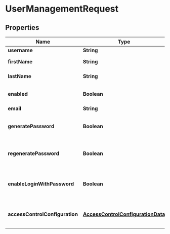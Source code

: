 
# UserManagementRequest

## Properties
Name | Type | Description | Notes
------------ | ------------- | ------------- | -------------
**username** | **String** | User name | 
**firstName** | **String** | User first name | 
**lastName** | **String** | User last name | 
**enabled** | **Boolean** | Indicates if the user is enabled | 
**email** | **String** | User email | 
**generatePassword** | **Boolean** | True to generate a random password |  [optional]
**regeneratePassword** | **Boolean** | True to regenerate the user password |  [optional]
**enableLoginWithPassword** | **Boolean** | Indicates if the user has enable login with password |  [optional]
**accessControlConfiguration** | [**AccessControlConfigurationData**](AccessControlConfigurationData.md) | User access control configuration details |  [optional]



